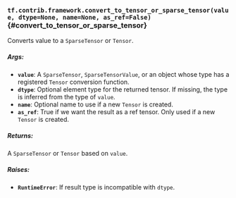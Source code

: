 ### `tf.contrib.framework.convert_to_tensor_or_sparse_tensor(value, dtype=None, name=None, as_ref=False)` {#convert_to_tensor_or_sparse_tensor}

Converts value to a `SparseTensor` or `Tensor`.

##### Args:


*  <b>`value`</b>: A `SparseTensor`, `SparseTensorValue`, or an object whose type has a
    registered `Tensor` conversion function.
*  <b>`dtype`</b>: Optional element type for the returned tensor. If missing, the
    type is inferred from the type of `value`.
*  <b>`name`</b>: Optional name to use if a new `Tensor` is created.
*  <b>`as_ref`</b>: True if we want the result as a ref tensor. Only used if a new
    `Tensor` is created.

##### Returns:

  A `SparseTensor` or `Tensor` based on `value`.

##### Raises:


*  <b>`RuntimeError`</b>: If result type is incompatible with `dtype`.

